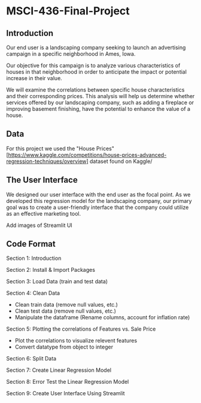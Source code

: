 # MSCI-436-Final-Project

## Introduction
Our end user is a landscaping company seeking to launch an advertising campaign in a specific neighborhood in Ames, Iowa.

Our objective for this campaign is to analyze various characteristics of houses in that neighborhood in order to anticipate the impact or potential increase in their value.

We will examine the correlations between specific house characteristics and their corresponding prices. This analysis will help us determine whether services offered by our landscaping company, such as adding a fireplace or improving basement finishing, have the potential to enhance the value of a house.

## Data
For this project we used the "House Prices"[https://www.kaggle.com/competitions/house-prices-advanced-regression-techniques/overview] dataset found on Kaggle/

## The User Interface 
We designed our user interface with the end user as the focal point. As we developed this regression model for the landscaping company, our primary goal was to create a user-friendly interface that the company could utilize as an effective marketing tool.

Add images of Streamlit UI

## Code Format 
Section 1: Introduction 

Section 2: Install & Import Packages

Section 3: Load Data (train and test data)

Section 4: Clean Data 
  - Clean train data (remove null values, etc.)
  - Clean test data (remove null values, etc.)
  - Manipulate the dataframe (Rename columns, account for inflation rate)

Section 5: Plotting the correlations of Features vs. Sale Price
  - Plot the correlations to visualize relevent features
  - Convert datatype from object to integer

Section 6: Split Data

Section 7: Create Linear Regression Model

Section 8: Error Test the Linear Regression Model

Section 9: Create User Interface Using Streamlit


